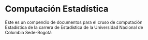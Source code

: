 # Computación Estadística

Este es un compendio de documentos para el cruso de computación Estadística de la carrera de Estadística de la Universidad Nacional de Colombia Sede-Bogotá

